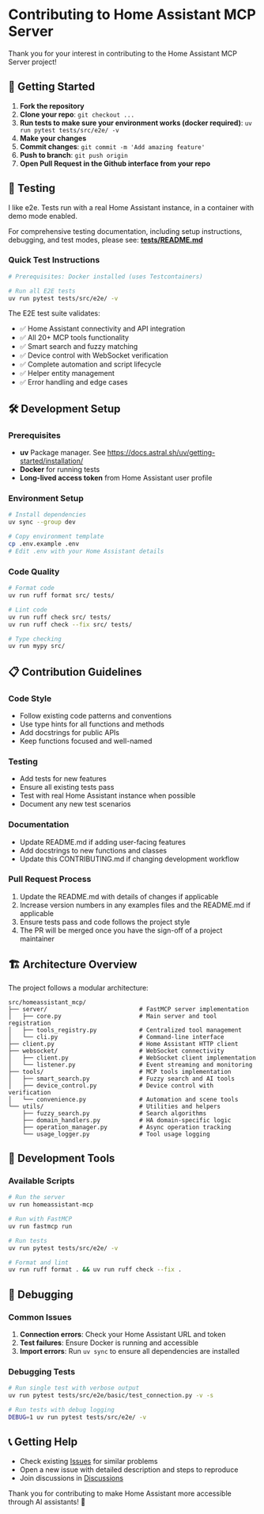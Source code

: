# Contributing to Home Assistant MCP Server

Thank you for your interest in contributing to the Home Assistant MCP Server project!

## 🤝 Getting Started

1. **Fork the repository**
2. **Clone your repo**: `git checkout ...`
3. **Run tests to make sure your environment works (docker required)**: `uv run pytest tests/src/e2e/ -v`
4. **Make your changes**
5. **Commit changes**: `git commit -m 'Add amazing feature'`
6. **Push to branch**: `git push origin`
7. **Open Pull Request in the Github interface from your repo**

## 🧪 Testing

I like e2e. Tests run with a real Home Assistant instance, in a container with demo mode enabled.

For comprehensive testing documentation, including setup instructions, debugging, and test modes, please see: **[tests/README.md](tests/README.md)**

### Quick Test Instructions
```bash
# Prerequisites: Docker installed (uses Testcontainers)

# Run all E2E tests
uv run pytest tests/src/e2e/ -v
```

The E2E test suite validates:
- ✅ Home Assistant connectivity and API integration
- ✅ All 20+ MCP tools functionality
- ✅ Smart search and fuzzy matching
- ✅ Device control with WebSocket verification
- ✅ Complete automation and script lifecycle
- ✅ Helper entity management
- ✅ Error handling and edge cases

## 🛠️ Development Setup

### Prerequisites
- **uv** Package manager. See https://docs.astral.sh/uv/getting-started/installation/
- **Docker** for running tests
- **Long-lived access token** from Home Assistant user profile

### Environment Setup
```bash
# Install dependencies
uv sync --group dev

# Copy environment template
cp .env.example .env
# Edit .env with your Home Assistant details
```

### Code Quality
```bash
# Format code
uv run ruff format src/ tests/

# Lint code
uv run ruff check src/ tests/
uv run ruff check --fix src/ tests/

# Type checking
uv run mypy src/
```

## 📋 Contribution Guidelines

### Code Style
- Follow existing code patterns and conventions
- Use type hints for all functions and methods
- Add docstrings for public APIs
- Keep functions focused and well-named

### Testing
- Add tests for new features
- Ensure all existing tests pass
- Test with real Home Assistant instance when possible
- Document any new test scenarios

### Documentation
- Update README.md if adding user-facing features
- Add docstrings to new functions and classes
- Update this CONTRIBUTING.md if changing development workflow

### Pull Request Process
1. Update the README.md with details of changes if applicable
2. Increase version numbers in any examples files and the README.md if applicable
3. Ensure tests pass and code follows the project style
4. The PR will be merged once you have the sign-off of a project maintainer

## 🏗️ Architecture Overview

The project follows a modular architecture:

```
src/homeassistant_mcp/
├── server/                          # FastMCP server implementation
│   ├── core.py                      # Main server and tool registration
│   ├── tools_registry.py            # Centralized tool management
│   └── cli.py                       # Command-line interface
├── client.py                        # Home Assistant HTTP client
├── websocket/                       # WebSocket connectivity
│   ├── client.py                    # WebSocket client implementation
│   └── listener.py                  # Event streaming and monitoring
├── tools/                           # MCP tools implementation
│   ├── smart_search.py              # Fuzzy search and AI tools
│   ├── device_control.py            # Device control with verification
│   └── convenience.py               # Automation and scene tools
└── utils/                           # Utilities and helpers
    ├── fuzzy_search.py              # Search algorithms
    ├── domain_handlers.py           # HA domain-specific logic
    ├── operation_manager.py         # Async operation tracking
    └── usage_logger.py              # Tool usage logging
```

## 🔧 Development Tools

### Available Scripts
```bash
# Run the server
uv run homeassistant-mcp

# Run with FastMCP
uv run fastmcp run

# Run tests
uv run pytest tests/src/e2e/ -v

# Format and lint
uv run ruff format . && uv run ruff check --fix .
```

## 🐛 Debugging

### Common Issues
1. **Connection errors**: Check your Home Assistant URL and token
2. **Test failures**: Ensure Docker is running and accessible
3. **Import errors**: Run `uv sync` to ensure all dependencies are installed

### Debugging Tests
```bash
# Run single test with verbose output
uv run pytest tests/src/e2e/basic/test_connection.py -v -s

# Run tests with debug logging
DEBUG=1 uv run pytest tests/src/e2e/ -v
```

## 📞 Getting Help

- Check existing [Issues](../../issues) for similar problems
- Open a new issue with detailed description and steps to reproduce
- Join discussions in [Discussions](../../discussions)

Thank you for contributing to make Home Assistant more accessible through AI assistants! 🎉
